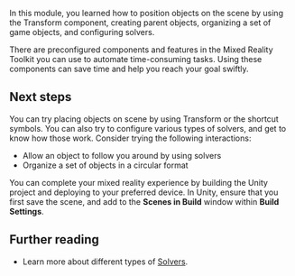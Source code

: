 In this module, you learned how to position objects on the scene by using the Transform component, creating parent objects, organizing a set of game objects, and configuring solvers.

There are preconfigured components and features in the Mixed Reality Toolkit you can use to automate time-consuming tasks. Using these components can save time and help you reach your goal swiftly.

## Next steps

You can try placing objects on scene by using Transform or the shortcut symbols. You can also try to configure various types of solvers, and get to know how those work. Consider trying the following interactions:

* Allow an object to follow you around by using solvers
* Organize a set of objects in a circular format

You can complete your mixed reality experience by building the Unity project and deploying to your preferred device. In Unity, ensure that you first save the scene, and add to the **Scenes in Build** window within **Build Settings**.

## Further reading

* Learn more about different types of [Solvers](/windows/mixed-reality/mrtk-unity/mrtk2/features/ux-building-blocks/solvers/solver).
